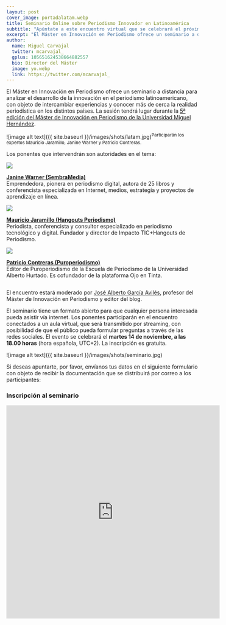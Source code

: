 ```yaml
---
layout: post
cover_image: portadalatam.webp
title: Seminario Online sobre Periodismo Innovador en Latinoamérica
subtitle: "Apúntate a este encuentro virtual que se celebrará el próximo 14 de noviembre a las 18:00 (hora española, UTC+2)"
excerpt: "El Máster en Innovación en Periodismo ofrece un seminario a distancia para analizar el desarrollo de la innovación en el periodismo latinoamericano, con objeto de intercambiar experiencias y conocer más de cerca la realidad periodística en los distintos países. La sesión tendrá lugar durante la 5ª edición del Máster de Innovación en Periodismo de la Universidad Miguel Hernández."
author:
  name: Miguel Carvajal
  twitter: mcarvajal_
  gplus: 105651624538664882557 
  bio: Director del Máster
  image: yo.webp
  link: https://twitter.com/mcarvajal_
---
```

El Máster en Innovación en Periodismo ofrece un seminario a distancia para analizar el desarrollo de la innovación en el periodismo latinoamericano, con objeto de intercambiar experiencias y conocer más de cerca la realidad periodística en los distintos países. La sesión tendrá lugar durante la [5ª edición del Máster de Innovación en Periodismo de la Universidad Miguel Hernández](http://mip.umh.es/master-oficial-a-distancia-periodismo-online.html). 

![image alt text]({{ site.baseurl }}/images/shots/latam.jpg)<sup>Participarán los expertos Mauricio Jaramillo, Janine Warner y Patricio Contreras.

Los ponentes que intervendrán son autoridades en el tema:

<section class="index"><img src="{{ site.baseurl }}/images/shots/janine.jpg" class="avatar"><div><p style="display: inline-block;"><strong><a rel="author" href="https://twitter.com/janinewarner?lang=es" title="Janine Warner" target="_blank">Janine Warner (SembraMedia)</a></strong><br><span class="muted">Emprendedora, pionera en periodismo digital, autora de 25 libros y conferencista especializada en Internet, medios, estrategia y proyectos de aprendizaje en línea.</span></p></div></section>

<section class="index"><img src="{{ site.baseurl }}/images/shots/jaramillo.jpg" class="avatar"><div><p style="display: inline-block;"><strong><a rel="author" href="https://twitter.com/mauriciojaramil?lang=es" title="Mauricio Jaramillo" target="_blank">Mauricio Jaramillo (Hangouts Periodismo)</a></strong><br><span class="muted">Periodista, conferencista y consultor especializado en periodismo tecnológico y digital. Fundador y director de Impacto TIC+Hangouts de Periodismo.</span></p></div></section>

<section class="index"><img src="{{ site.baseurl }}/images/shots/contreras.webp" class="avatar"><div><p style="display: inline-block;"><strong><a rel="author" href="https://twitter.com/pfcontrerasv?lang=en" title="Patricio Contreras" target="_blank">Patricio Contreras (Puroperiodismo)</a></strong><br><span class="muted">Editor de 
Puroperiodismo de la Escuela de Periodismo de la Universidad Alberto Hurtado. Es cofundador de la plataforma Ojo en Tinta.</span></p></div></section>

El encuentro estará moderado por [José Alberto García Avilés](https://twitter.com/jagaraviles), profesor del Máster de Innovación en Periodismo y editor del blog. 

El seminario tiene un formato abierto para que cualquier persona interesada pueda asistir vía internet. Los ponentes participarán en el encuentro conectados a un aula virtual, que será transmitido por streaming, con posibilidad de que el público pueda formular preguntas a través de las redes sociales. El evento se celebrará el **martes 14 de noviembre, a las 18.00 horas** (hora española, UTC+2). La inscripción es gratuita. 

![image alt text]({{ site.baseurl }}/images/shots/seminario.jpg)

Si deseas apuntarte, por favor, envíanos tus datos en el siguiente formulario con objeto de recibir la documentación que se distribuirá por correo a los participantes:

### Inscripción al seminario

<iframe src="https://docs.google.com/forms/d/e/1FAIpQLSfHg_ONWN7bv9UmKNaJQQea5hnJdonbflfKjiQQ7cgp5y8SzA/viewform?embedded=true" width="560" height="560" frameborder="0" marginheight="0" marginwidth="0">Cargando...</iframe>